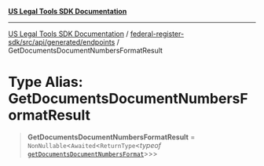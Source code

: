 [**US Legal Tools SDK Documentation**](../../../../../../README.md)

***

[US Legal Tools SDK Documentation](../../../../../../README.md) / [federal-register-sdk/src/api/generated/endpoints](../README.md) / GetDocumentsDocumentNumbersFormatResult

# Type Alias: GetDocumentsDocumentNumbersFormatResult

> **GetDocumentsDocumentNumbersFormatResult** = `NonNullable`\<`Awaited`\<`ReturnType`\<*typeof* [`getDocumentsDocumentNumbersFormat`](../functions/getDocumentsDocumentNumbersFormat.md)\>\>\>
